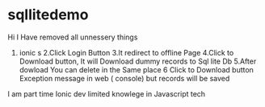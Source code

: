 # sqllitedemo


Hi I Have removed all unnessery things

1. ionic s
2.Click Login Button
3.It redirect to offline Page
4.Click to Download button, It will Download dummy records to Sql lite Db
5.After dowload You can delete in the Same place
6 Click to Download button Exception message in web ( console) but records will be saved

I am part time Ionic dev limited knowlege in Javascript tech
